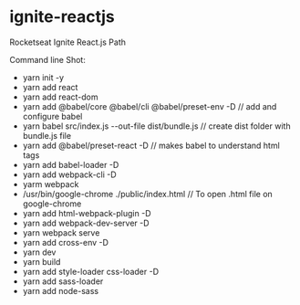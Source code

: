 # ignite-reactjs
Rocketseat Ignite React.js Path

Command line Shot:

- yarn init -y
- yarn add react
- yarn add react-dom
- yarn add @babel/core @babel/cli @babel/preset-env -D  // add and configure babel
- yarn babel src/index.js --out-file dist/bundle.js  // create dist folder with bundle.js file
- yarn add @babel/preset-react -D  // makes babel to understand html tags
- yarn add babel-loader -D
- yarn add webpack-cli -D
- yarm webpack
- /usr/bin/google-chrome ./public/index.html  // To open .html file on google-chrome
- yarn add html-webpack-plugin -D
- yarn add webpack-dev-server -D
- yarn webpack serve
- yarn add cross-env -D
- yarn dev
- yarn build
- yarn add style-loader css-loader -D
- yarn add sass-loader
- yarn add node-sass